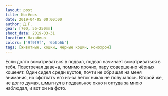 ```yaml
---
layout: post
title: Котёнок
date: 2019-04-05 00:00:00
author: Д.Г.
gear: [70D, 55-250mm]
shoot_date: 2019-03-31
location: Нахабино
colors: ['9f9f9f', '6b6b6b']
tags: [животные, кошки, чёрные кошки, монохром]
---
```

Если долго всматриваться в подвал, подвал начинает всматриваться в тебя. Повстречал давеча, помимо прочих, пару совершенно чёрных кошенят. Один сидел среди кустов, почти не обращал на меня внимания, но сфоткать его из-за веток никак не получалось. Второй же, не долго думая, шмыгнул в подвальное окно и оттуда за мною наблюдал, и вот он на фото.

